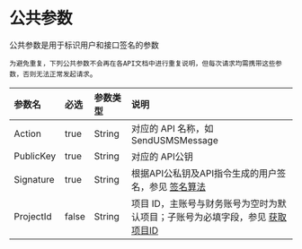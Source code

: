 # 公共参数

公共参数是用于标识用户和接口签名的参数

`为避免重复，下列公共参数不会再在各API文档中进行重复说明，但每次请求均需携带这些参数，否则无法正常发起请求`。

| 参数名    | 必选  | 参数类型 | 说明                                                         |
| :---------     | :-----        | :--------         | :------------------------------------------------------------          |
| Action    | true  | String   | 对应的 API 名称，如 SendUSMSMessage                          |
| PublicKey | true  | String   | 对应的 API公钥                                               |
| Signature | true  | String   | 根据API公私钥及API指令生成的用户签名，参见 [签名算法](https://docs.ucloud.cn/api/summary/signature)          |
| ProjectId | false | String   | 项目 ID，主账号与财务账号为空时为默认项目；子账号为必填字段，参见 [获取 项目ID](https://docs.ucloud.cn/api/summary/get_project_list)       |

